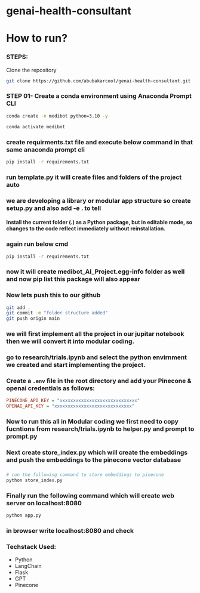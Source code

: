 # genai-health-consultant


# How to run?
### STEPS:

Clone the repository

```bash
git clone https://github.com/abubakarcool/genai-health-consultant.git
```
### STEP 01- Create a conda environment using Anaconda Prompt CLI

```bash
conda create -n medibot python=3.10 -y
```

```bash
conda activate medibot
```


### create requirments.txt file and execute below command in that same anaconda prompt cli
```bash
pip install -r requirements.txt
```
### run template.py it will create files and folders of the project auto


### we are developing a library or modular app structure so create setup.py and also add -e . to tell 
#### Install the current folder (.) as a Python package, but in editable mode, so changes to the code reflect immediately without reinstallation.
### again run below cmd
```bash
pip install -r requirements.txt
```
### now it will create medibot_AI_Project.egg-info folder as well and now pip list this package will also appear 

### Now lets push this to our github 
```bash
git add .
git commit -m "folder structure added"
git push origin main
```


### we will first implement all the project in our jupitar notebook then we will convert it into modular coding.
### go to research/trials.ipynb and select the python envirnment we created and start implementing the project.
### Create a `.env` file in the root directory and add your Pinecone & openai credentials as follows:

```ini
PINECONE_API_KEY = "xxxxxxxxxxxxxxxxxxxxxxxxxxxxx"
OPENAI_API_KEY = "xxxxxxxxxxxxxxxxxxxxxxxxxxxxx"
```





###
### Now to run this all in Modular coding we first need to copy fucntions from research/trials.ipynb to helper.py and prompt to prompt.py
### Next create store_index.py which will create the embeddings and push the embeddings to the pinecone vector database
###
```bash
# run the following command to store embeddings to pinecone
python store_index.py
```

### Finally run the following command which will create web server on localhost:8080
```bash
python app.py
```
### in browser write localhost:8080 and check 


### Techstack Used:

- Python
- LangChain
- Flask
- GPT
- Pinecone
